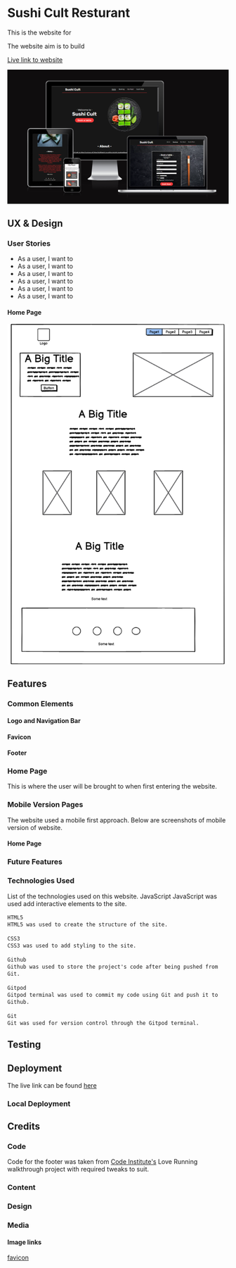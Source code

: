 

# Sushi Cult Resturant

This is the website for 

The website aim is to build 

[Live link to website](https://ogc1231.github.io/synth-pad/)

![Colour Scheme](https://github.com/ogc1231/sushi-cult-restaurant/blob/main/documentation/testing/website-preview.PNG)

## UX & Design
### User Stories
- As a user, I want to 
- As a user, I want to 
- As a user, I want to 
- As a user, I want to 
- As a user, I want to 
- As a user, I want to 

#### Home Page

![Home Page](https://github.com/ogc1231/sushi-cult-restaurant/blob/main/documentation/wireframes/wire-home.PNG)


## Features
### Common Elements

#### Logo and Navigation Bar

#### Favicon

#### Footer

### Home Page

This is where the user will be brought to when first entering the website.

### Mobile Version Pages

The website used a mobile first approach. Below are screenshots of mobile version of website.

#### Home Page


### Future Features




### Technologies Used

List of the technologies used on this website.
    JavaScript
    JavaScript was used add interactive elements to the site.

    HTML5
    HTML5 was used to create the structure of the site.

    CSS3
    CSS3 was used to add styling to the site.

    Github
    Github was used to store the project's code after being pushed from Git.

    Gitpod
    Gitpod terminal was used to commit my code using Git and push it to Github.

    Git
    Git was used for version control through the Gitpod terminal.



## Testing



## Deployment



The live link can be found [here](https://ogc1231.github.io/sushi-cult-restaurant)

### Local Deployment



## Credits
### Code

Code for the footer was taken from [Code Institute's](https://github.com/Code-Institute-Solutions/love-running-2.0-sourcecode/tree/main/01-getting-set-up/01-getting-set-up) Love Running walkthrough project with required tweaks to suit.


### Content


### Design


### Media


#### Image links

[favicon](https://iconscout.com/icon/music-863)
